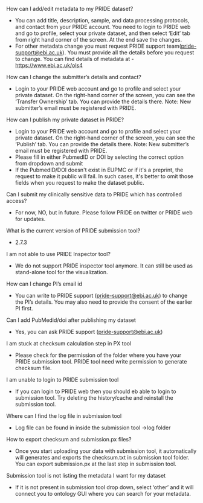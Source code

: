 How can I add/edit metadata to my PRIDE dataset?

-	You can add title, description, sample, and data processing protocols, and contact from your PRIDE account. You need to login to PRIDE web and go to profile, select your private dataset, and then select ‘Edit’ tab from right hand corner of the screen. At the end save the changes.
-	For other metadata change you must request PRIDE support team(pride-support@ebi.ac.uk). You must provide all the details before you request to change. You can find details of metadata at - https://www.ebi.ac.uk/ols4


How can I change the submitter’s details and contact?


-	Login to your PRIDE web account and go to profile and select your private dataset. On the right-hand corner of the screen, you can see the ‘Transfer Ownership’ tab. You can provide the details there. Note: New submitter’s email must be registered with PRIDE.

How can I publish my private dataset in PRIDE?


-	Login to your PRIDE web account and go to profile and select your private dataset. On the right-hand corner of the screen, you can see the ‘Publish’ tab. You can provide the details there. Note: New submitter’s email must be registered with PRIDE.
-	Please fill in either PubmedID or DOI by selecting the correct option from dropdown and submit
-	If the PubmedID/DOI doesn't exist in EUPMC or if it's a preprint, the request to make it public will fail. In such cases, it's better to omit those fields when you request to make the dataset public.

Can I submit my clinically sensitive data to PRIDE which has controlled access?

-	For now, NO, but in future. Please follow PRIDE on twitter or PRIDE web for updates.


What is the current version of PRIDE submission tool?

-	2.7.3

I am not able to use PRIDE Inspector tool?

-	We do not support PRIDE inspector tool anymore. It can still be used as stand-alone tool for the visualization.

How can I change PI’s email id

-	You can write to PRIDE support (pride-support@ebi.ac.uk) to change the PI’s details.
     You may also need to provide the consent of the earlier PI first.

Can I add PubMedid/doi after publishing my dataset

-	Yes, you can ask PRIDE support (pride-support@ebi.ac.uk)


I am stuck at checksum calculation step in PX tool

-	Please check for the permission of the folder where you have your PRIDE submission tool. PRIDE tool need write permission to generate checksum file.

I am unable to login to PRIDE submission tool

-	If you can login to PRIDE web then you should eb able to login to submission tool. Try deleting the history/cache and reinstall the submission tool.

Where can I find the log file in submission tool

-	Log file can be found in inside the submission tool ->log folder

How to export checksum and submission.px files?

-	Once you start uploading your data with submission tool, it automatically will generates and exports the checksum.txt in submission tool folder. You can export submission.px at the last step in submission tool.

Submission tool is not listing the metadata I want for my dataset

-	If it is not present in submission tool drop down, select ‘other’ and it will connect you to ontology GUI where you can search for your metadata. 
